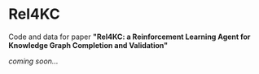# Rel4KC #
Code and data for paper **"Rel4KC: a Reinforcement Learning Agent for Knowledge Graph Completion and Validation"**

*coming soon...*
